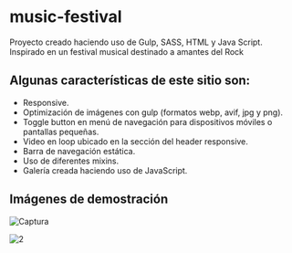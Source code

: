 # music-festival
Proyecto creado haciendo uso de Gulp, SASS, HTML y Java Script. Inspirado en un festival musical destinado a amantes del Rock

## Algunas características de este sitio son:

- Responsive.
- Optimización de imágenes con gulp (formatos webp, avif, jpg y png).
- Toggle button en menú de navegación para dispositivos móviles o pantallas pequeñas.
- Video en loop ubicado en la sección del header responsive.
- Barra de navegación estática.
- Uso de diferentes mixins.
- Galería creada haciendo uso de JavaScript.

## Imágenes de demostración


![Captura](https://user-images.githubusercontent.com/89092194/140663242-bd971fe0-ac95-4bd7-b0be-1541956ca473.PNG) 


![2](https://user-images.githubusercontent.com/89092194/140663291-22f57a8b-0792-4aea-a730-38aec9664628.PNG)

